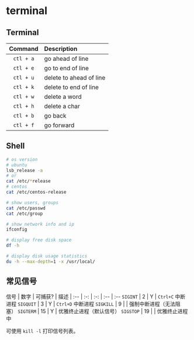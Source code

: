 # terminal

## Terminal

| Command | Description |
| :---: | :--- |
| `ctl + a` | go ahead of line |
| `ctl + e` | go to end of line |
| `ctl + u` | delete to ahead of line |
| `ctl + k` | delete to end of line |
| `ctl + w` | delete a word |
| `ctl + h` | delete a char |
| `ctl + b` | go back |
| `ctl + f` | go forward |

## Shell

```bash
# os version
# ubuntu
lsb_release -a
# or
cat /etc/*release
# centos
cat /etc/centos-release

# show users, groups
cat /etc/passwd
cat /etc/group

# show network info and ip
ifconfig
```

```bash
# display free disk space
df -h

# display disk usage statistics
du -h --max-depth=1 -x /usr/local/
```

## 常见信号

信号 | 数字 | 可捕获? | 描述 |
:-- | :-: | :-: | :-- | :--
`SIGINT` | 2 | Y | `Ctrl+C` 中断进程
`SIGQUIT` | 3 | Y | `Ctrl+D` 中断进程
`SIGKILL` | 9 |  | 强制中断进程（无法阻塞）
`SIGTERM` | 15 | Y | 优雅终止进程（默认信号）
`SIGSTOP` | 19 |  | 优雅终止进程中

可使用 `kill -l` 打印信号列表。
